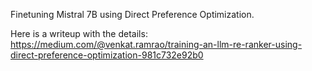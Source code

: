 Finetuning Mistral 7B using Direct Preference Optimization. 

Here is a writeup with the details: https://medium.com/@venkat.ramrao/training-an-llm-re-ranker-using-direct-preference-optimization-981c732e92b0

